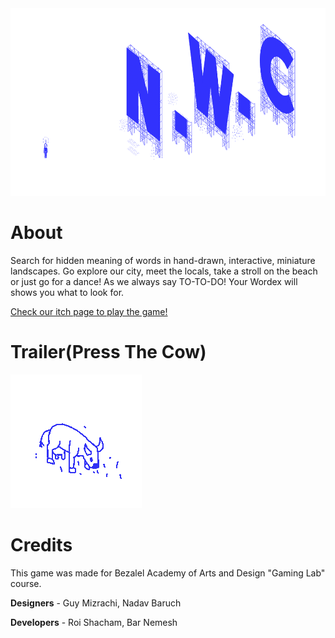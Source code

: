 <div align='center'>
  
  <img src='Images/Title.png' width = "750" height = "300">

<div align='left'>

  # About
  
Search for hidden meaning of words in hand-drawn, interactive, miniature landscapes. Go explore our city, meet the locals, take a stroll on the beach or just go for a dance!  As we always say  TO-TO-DO!
Your Wordex will  shows you what to look for. 

[Check our itch page to play the game!](https://guymizrachi.itch.io/nwc)


# Trailer(Press The Cow)
[![ALT TEXT](Images/CowGif.png)](https://www.youtube.com/watch?v=D7jajgx-w_Y)


# Credits
This game was made for Bezalel Academy of Arts and Design "Gaming Lab" course.

**Designers** - Guy Mizrachi, Nadav Baruch

**Developers** - Roi Shacham, Bar Nemesh
